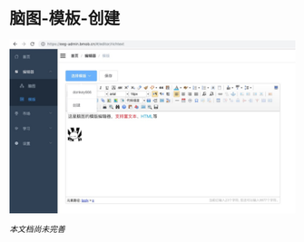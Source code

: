 # 脑图-模板-创建

![图示](https://raw.githubusercontent.com/vi77/eeg/master/images/template/ui.png)

*本文档尚未完善*
